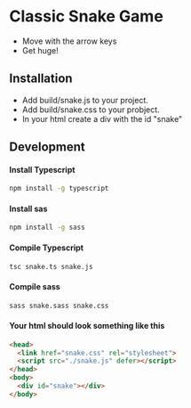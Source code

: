 # Classic Snake Game

- Move with the arrow keys
- Get huge!

## Installation
- Add build/snake.js to your project.
- Add build/snake.css to your probject.
- In your html create a div with the id "snake"
  
## Development
#### Install Typescript
```bash
npm install -g typescript
```
#### Install sas
```bash
npm install -g sass
```
#### Compile Typescript
```bash
tsc snake.ts snake.js
```
#### Compile sass
```bash
sass snake.sass snake.css
```
#### Your html should look something like this
```html
<head>
  <link href="snake.css" rel="stylesheet">
  <script src="./snake.js" defer></script>
</head>
<body>
  <div id="snake"></div>
</body>
```

